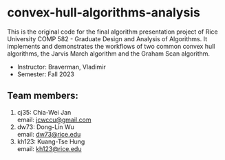 # convex-hull-algorithms-analysis
This is the original code for the final algorithm presentation project of Rice University COMP 582 - Graduate Design and Analysis of Algorithms. It implements and demonstrates the workflows of two common convex hull algorithms, the Jarvis March algorithm and the Graham Scan algorithm.

* Instructor: Braverman, Vladimir
* Semester: Fall 2023

## Team members:
1. cj35: Chia-Wei Jan  
    email: jcwccu@gmail.com
2. dw73: Dong-Lin Wu  
    email: dw73@rice.edu
3. kh123: Kuang-Tse Hung  
    email: kh123@rice.edu
